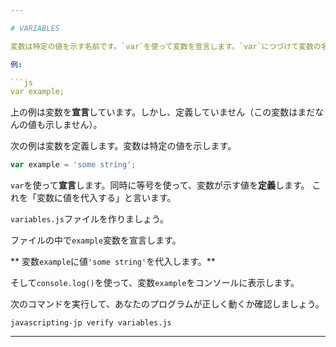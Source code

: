 ```yaml
---

# VARIABLES

変数は特定の値を示す名前です。`var`を使って変数を宣言します。`var`につづけて変数の名前を書きます。

例:

```js
var example;
```

上の例は変数を**宣言**しています。しかし、定義していません（この変数はまだなんの値も示しません）。

次の例は変数を定義します。変数は特定の値を示します。

```js
var example = 'some string';
```

`var`を使って**宣言**します。同時に等号を使って、変数が示す値を**定義**します。
これを「変数に値を代入する」と言います。

`variables.js`ファイルを作りましょう。

ファイルの中で`example`変数を宣言します。

** 変数`example`に値`'some string'`を代入します。**

そして`console.log()`を使って、変数`example`をコンソールに表示します。

次のコマンドを実行して、あなたのプログラムが正しく動くか確認しましょう。

`javascripting-jp verify variables.js`

---
```

